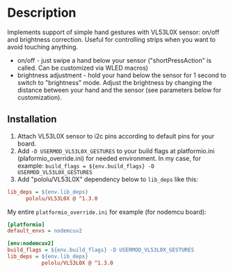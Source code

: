 # Description

Implements support of simple hand gestures with VL53L0X sensor: on/off and brightness correction.
Useful for controlling strips when you want to avoid touching anything.
 - on/off - just swipe a hand below your sensor ("shortPressAction" is called. Can be customized via WLED macros)
 - brightness adjustment - hold your hand below the sensor for 1 second to switch to "brightness" mode.
                           Adjust the brightness by changing the distance between your hand and the sensor (see parameters below for customization).
   
## Installation

1. Attach VL53L0X sensor to i2c pins according to default pins for your board.
2. Add `-D USERMOD_VL53L0X_GESTURES` to your build flags at platformio.ini (plaformio_override.ini) for needed environment.
In my case, for example: `build_flags = ${env.build_flags} -D USERMOD_VL53L0X_GESTURES`
3. Add "pololu/VL53L0X" dependency below to `lib_deps` like this:
```ini
lib_deps = ${env.lib_deps}
      pololu/VL53L0X @ ^1.3.0
```

My entire `platformio_override.ini` for example (for nodemcu board):
```ini
[platformio]
default_envs = nodemcuv2

[env:nodemcuv2]
build_flags = ${env.build_flags} -D USERMOD_VL53L0X_GESTURES
lib_deps = ${env.lib_deps}
           pololu/VL53L0X @ ^1.3.0
```
